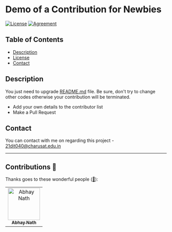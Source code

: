 # Demo of a Contribution for Newbies

[![License](https://img.shields.io/badge/License-Apache%202.0-blue.svg)](LICENSE)
[![Agreement](https://img.shields.io/badge/License-Contribution%20Agreement-red.svg)](https://github.com/AbhayNath001/Contribute-Here/blob/master/CONTRIBUTING.md)

## Table of Contents

- [Description](#Description)
- [License](#license)
- [Contact](#contact)

## Description

You just need to upgrade [README.md](https://github.com/AbhayNath001/Contribute-Here/blob/master/README.md?plain=1#L70) file. Be sure, don't try to change other codes otherwise your contribution will be terminated.

- Add your own details to the contributor list
- Make a Pull Request

## Contact

You can contact with me on regarding this project - 21dit040@charusat.edu.in

---
## Contributions 🍉

Thanks goes to these wonderful people ([:hugs:](https://allcontributors.org/docs/en/emoji-key)):

<!-- ALL-CONTRIBUTORS-LIST:START - Do not remove or modify this section -->

<table>
    <tbody>
        <tr>
            <td align="center">
                <a href="https://github.com/AbhayNath001">
                    <img src="https://avatars.githubusercontent.com/u/103759014?v=4" width="100px;" alt="Abhay Nath"/>
                    <br />
                    <sub><b>Abhay Nath</b></sub>
                </a> 
            </td>
        </tr>
    </tbody>
</table>
